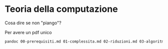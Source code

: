 # Teoria della computazione

Cosa dire se non "piango"?

Per avere un pdf unico

```bash
pandoc 00-prerequisiti.md 01-complessita.md 02-riduzioni.md 03-algoritmi-approssimanti-e-parametrici.md 04-pattern-matching.md --toc -o teoria-mini.pdf
```
